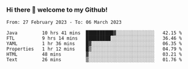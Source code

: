 ### Hi there 👋 welcome to my Github! 

<!--START_SECTION:waka-->

```text
From: 27 February 2023 - To: 06 March 2023

Java         10 hrs 41 mins  ██████████▓░░░░░░░░░░░░░░   42.15 %
FTL          9 hrs 14 mins   █████████░░░░░░░░░░░░░░░░   36.46 %
YAML         1 hr 36 mins    █▓░░░░░░░░░░░░░░░░░░░░░░░   06.35 %
Properties   1 hr 12 mins    █▒░░░░░░░░░░░░░░░░░░░░░░░   04.79 %
HTML         48 mins         ▓░░░░░░░░░░░░░░░░░░░░░░░░   03.21 %
Text         26 mins         ▒░░░░░░░░░░░░░░░░░░░░░░░░   01.76 %
```

<!--END_SECTION:waka-->
